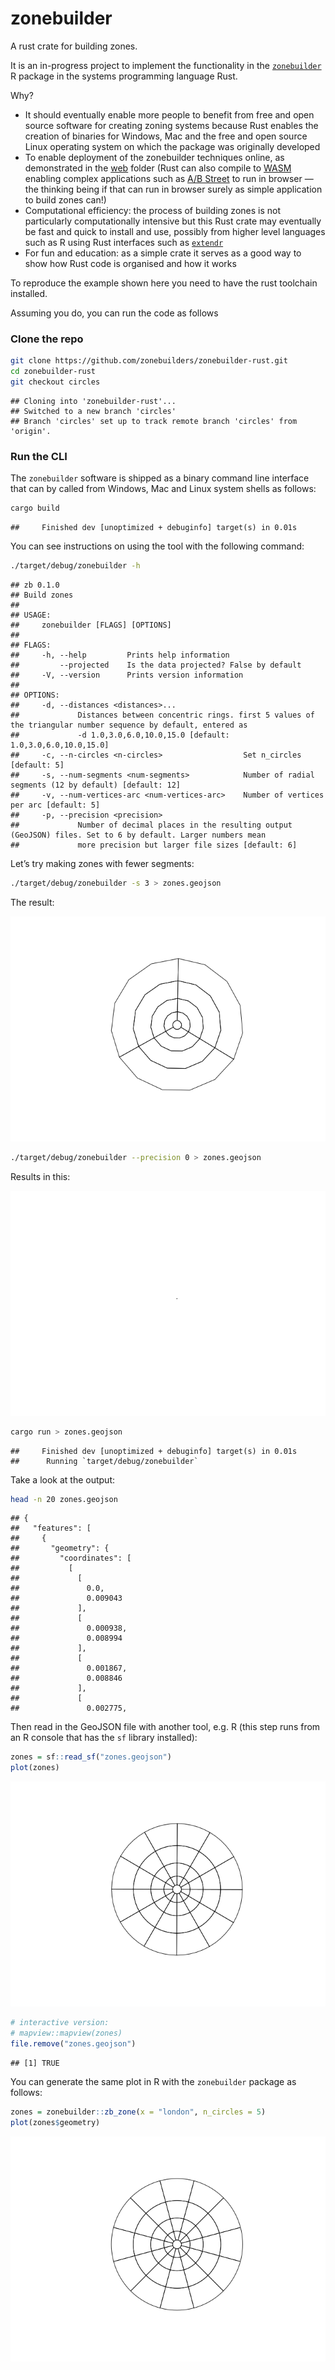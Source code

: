 
# zonebuilder

A rust crate for building zones.

It is an in-progress project to implement the functionality in the
[`zonebuilder`](https://zonebuilders.github.io/zonebuilder/) R package
in the systems programming language Rust.

Why?

  - It should eventually enable more people to benefit from free and
    open source software for creating zoning systems because Rust
    enables the creation of binaries for Windows, Mac and the free and
    open source Linux operating system on which the package was
    originally developed
  - To enable deployment of the zonebuilder techniques online, as
    demonstrated in the [web](web) folder (Rust can also compile to
    [WASM](https://webassembly.org/) enabling complex applications such
    as [A/B Street](https://github.com/a-b-street/abstreet) to run in
    browser — the thinking being if that can run in browser surely as
    simple application to build zones can\!)
  - Computational efficiency: the process of building zones is not
    particularly computationally intensive but this Rust crate may
    eventually be fast and quick to install and use, possibly from
    higher level languages such as R using Rust interfaces such as
    [`extendr`](https://github.com/extendr/extendr)
  - For fun and education: as a simple crate it serves as a good way to
    show how Rust code is organised and how it works

To reproduce the example shown here you need to have the rust toolchain
installed.

Assuming you do, you can run the code as follows

### Clone the repo

``` bash
git clone https://github.com/zonebuilders/zonebuilder-rust.git
cd zonebuilder-rust
git checkout circles
```

    ## Cloning into 'zonebuilder-rust'...
    ## Switched to a new branch 'circles'
    ## Branch 'circles' set up to track remote branch 'circles' from 'origin'.

### Run the CLI

The `zonebuilder` software is shipped as a binary command line interface
that can by called from Windows, Mac and Linux system shells as follows:

``` bash
cargo build
```

    ##     Finished dev [unoptimized + debuginfo] target(s) in 0.01s

You can see instructions on using the tool with the following command:

``` bash
./target/debug/zonebuilder -h
```

    ## zb 0.1.0
    ## Build zones
    ## 
    ## USAGE:
    ##     zonebuilder [FLAGS] [OPTIONS]
    ## 
    ## FLAGS:
    ##     -h, --help         Prints help information
    ##         --projected    Is the data projected? False by default
    ##     -V, --version      Prints version information
    ## 
    ## OPTIONS:
    ##     -d, --distances <distances>...
    ##             Distances between concentric rings. first 5 values of the triangular number sequence by default, entered as
    ##             -d 1.0,3.0,6.0,10.0,15.0 [default: 1.0,3.0,6.0,10.0,15.0]
    ##     -c, --n-circles <n-circles>                  Set n_circles [default: 5]
    ##     -s, --num-segments <num-segments>            Number of radial segments (12 by default) [default: 12]
    ##     -v, --num-vertices-arc <num-vertices-arc>    Number of vertices per arc [default: 5]
    ##     -p, --precision <precision>
    ##             Number of decimal places in the resulting output (GeoJSON) files. Set to 6 by default. Larger numbers mean
    ##             more precision but larger file sizes [default: 6]

Let’s try making zones with fewer segments:

``` bash
./target/debug/zonebuilder -s 3 > zones.geojson
```

The result:

![](README_files/figure-gfm/unnamed-chunk-6-1.png)<!-- -->

``` bash
./target/debug/zonebuilder --precision 0 > zones.geojson
```

Results in this:

![](README_files/figure-gfm/unnamed-chunk-8-1.png)<!-- -->

``` bash
cargo run > zones.geojson
```

    ##     Finished dev [unoptimized + debuginfo] target(s) in 0.01s
    ##      Running `target/debug/zonebuilder`

Take a look at the output:

``` bash
head -n 20 zones.geojson
```

    ## {
    ##   "features": [
    ##     {
    ##       "geometry": {
    ##         "coordinates": [
    ##           [
    ##             [
    ##               0.0,
    ##               0.009043
    ##             ],
    ##             [
    ##               0.000938,
    ##               0.008994
    ##             ],
    ##             [
    ##               0.001867,
    ##               0.008846
    ##             ],
    ##             [
    ##               0.002775,

Then read in the GeoJSON file with another tool, e.g. R (this step runs
from an R console that has the `sf` library installed):

``` r
zones = sf::read_sf("zones.geojson")
plot(zones)
```

![](README_files/figure-gfm/circle-1.png)<!-- -->

``` r
# interactive version:
# mapview::mapview(zones)
file.remove("zones.geojson")
```

    ## [1] TRUE

You can generate the same plot in R with the `zonebuilder` package as
follows:

``` r
zones = zonebuilder::zb_zone(x = "london", n_circles = 5)
plot(zones$geometry)
```

![](README_files/figure-gfm/rversion-1.png)<!-- -->

<!-- ## Tidy up -->

<!--
The crate template was made with the following command:

```bash
cargo new --lib zonebuilder
```

```bash
mv -v zonebuilder/* .               
# renamed 'zonebuilder/Cargo.toml' -> './Cargo.toml'
# renamed 'zonebuilder/src' -> './src'
```

Edit the .rs files in src folder.

Then run:

```bash
cargo test
```

-->
